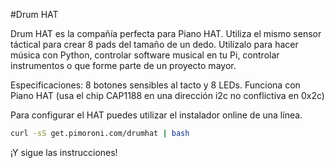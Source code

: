 <!--
---
name: Drum HAT
class: board
type: instrument
formfactor: HAT
manufacturer: Pimoroni
description: An 8 pad finger Drum HAT for your Raspberry Pi
url: http://shop.pimoroni.com/products/drum-hat
github: https://github.com/pimoroni/drum-hat
buy: http://shop.pimoroni.com/products/drum-hat
image: 'drum-hat.png'
pincount: 40
eeprom: yes
pin:
  '3':
    mode: i2c
  '5':
    mode: i2c
  '22':
    name: Alert
    mode: input
  '40':
    name: Reset
    mode: output
i2c:
  '0x2c':
    name: Cap Touch
    device: cap1188
-->
#Drum HAT

Drum HAT es la compañía perfecta para Piano HAT. Utiliza el mismo sensor táctical para crear 8 pads del tamaño de un dedo. Utilízalo para hacer música con Python, controlar software musical en tu Pi, controlar instrumentos o que forme parte de un proyecto mayor.

Especificaciones: 8 botones sensibles al tacto y 8 LEDs. Funciona con Piano HAT (usa el chip CAP1188 en una dirección i2c no conflictiva en 0x2c)

Para configurar el HAT puedes utilizar el instalador online de una línea.

```bash
curl -sS get.pimoroni.com/drumhat | bash
```
¡Y sigue las instrucciones!
